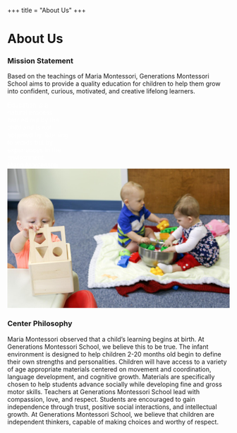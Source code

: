 +++
title = "About Us"
+++

# About Us

### Mission Statement

Based on the teachings of Maria Montessori, Generations Montessori
School aims to provide a quality education for children to help them
grow into confident, curious, motivated, and creative lifelong learners.

<div class="imagetext" style="left:70%;width:28%">
<span class="picturequote" style="color: white">
Education is a natural process carried out by the child
and is not acquired by listening to words but by experiences in the
environment. <div class="sidequotee">Maria Montessori</div>
</div>
<img class="mainpic" src="/images/IMG_8614.jpg">

### Center Philosophy

Maria Montessori observed that a child’s learning begins at birth. At
Generations Montessori School, we believe this to be true. The infant
environment is designed to help children 2-20 months old begin to define
their own strengths and personalities. Children will have access to a
variety of age appropriate materials centered on movement and
coordination, language development, and cognitive growth. Materials are
specifically chosen to help students advance socially while developing
fine and gross motor skills. Teachers at Generations Montessori School
lead with compassion, love, and respect. Students are encouraged to gain
independence through trust, positive social interactions, and
intellectual growth. At Generations Montessori School, we believe that
children are independent thinkers, capable of making choices and worthy
of respect.  

